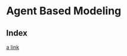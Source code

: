 # Agent Based Modeling
  ## Index
  
 [a link](https://github.com/mlalicea/agent_based_modeling/blob/master/Getting%20Started%20With%20R/Getting_Started_With_R.md)
    
